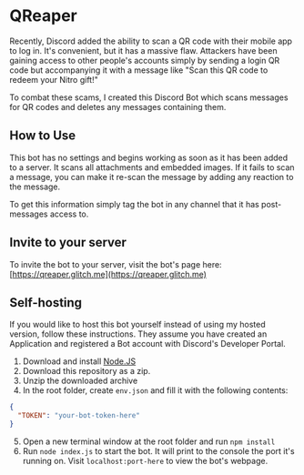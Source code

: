 # QReaper

Recently, Discord added the ability to scan a QR code with their mobile app to log in. 
It's convenient, but it has a massive flaw. Attackers have been gaining access to other people's accounts simply by
sending a login QR code but accompanying it with a message like "Scan this QR code to
redeem your Nitro gift!"

To combat these scams, I created this Discord Bot which scans messages for QR codes and deletes any messages containing them.

## How to Use
This bot has no settings and begins working as soon as it has been added to a server. It scans all attachments and embedded images.
If it fails to scan a message, you can make it re-scan the message by adding any reaction to the message.

To get this information simply tag the bot in any channel that it has post-messages access to. 

## Invite to your server
To invite the bot to your server, visit the bot's page here: [https://qreaper.glitch.me](https://qreaper.glitch.me)

## Self-hosting
If you would like to host this bot yourself instead of using my hosted version, follow these instructions. 
They assume you have created an Application and registered a Bot account with Discord's Developer Portal. 
1. Download and install [Node.JS](https://nodejs.org/en/)
2. Download this repository as a zip.
3. Unzip the downloaded archive
4. In the root folder, create `env.json` and fill it with the following contents: 
```json
{
  "TOKEN": "your-bot-token-here"
}
```
5. Open a new terminal window at the root folder and run `npm install`
6. Run `node index.js` to start the bot. It will print to the console the port it's running on. Visit `localhost:port-here` to view the bot's webpage.
